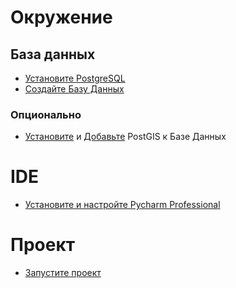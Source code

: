 # Окружение
## База данных
* [Установите PostgreSQL](../enviroment/postgres/install/arch.md)
* [Создайте Базу Данных](../enviroment/postgres/create.md)
### Опционально
* [Установите](../enviroment/postgres/extensions/postgis/install/arch.md) и [Добавьте](../enviroment/postgres/extensions/postgis/add.md) PostGIS к Базе Данных

# IDE
* [Установите и настройте Pycharm Professional](../ide/pycharm.md)

# Проект
* [Запустите проект](../apps/django/develop.md) 
